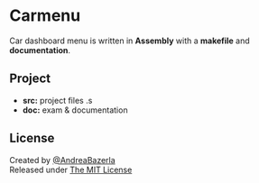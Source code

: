 # Carmenu
Car dashboard menu is written in **Assembly** with a **makefile** and **documentation**.

## Project
+ **src:** project files .s
+ **doc:** exam & documentation

## License
Created by [@AndreaBazerla](https://twitter.com/AndreaBazerla)  
Released under [The MIT License](https://github.com/andbaz/carmenu/blob/a78656f1263e4c209bae9076c2b797d720a2e8da/LICENSE.md)
